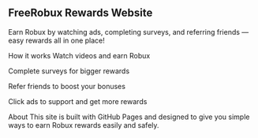## FreeRobux Rewards Website
Earn Robux by watching ads, completing surveys, and referring friends — easy rewards all in one place!

How it works
Watch videos and earn Robux

Complete surveys for bigger rewards

Refer friends to boost your bonuses

Click ads to support and get more rewards

About
This site is built with GitHub Pages and designed to give you simple ways to earn Robux rewards easily and safely.

